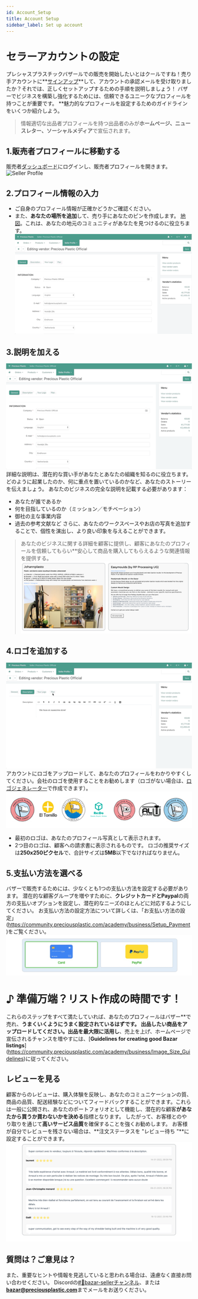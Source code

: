 ```yaml
--- 
id: Account_Setup 
title: Account Setup 
sidebar_label: Set up account 
--- 
```

<style> 
:root { 
  --highlight: #f7b77b; 
  --hover: #f7b77b; 
} 
</style> 
# セラーアカウントの設定 
プレシャスプラスチックバザールでの販売を開始したいとはクールですね！売り手アカウントに**[サインアップ](https://bazar.preciousplastic.com/index.php?dispatch=companies.apply_for_vendor)**して、アカウントの承認メールを受け取りましたか？それでは、正しくセットアップするための手順を説明しましょう！ 
バザーでビジネスを構築し強化するためには、信頼できるユニークなプロフィールを持つことが重要です。 
**魅力的なプロフィールを設定するためのガイドラインをいくつか紹介しよう。 
> 情報適切な出品者プロフィールを持つ出品者のみが**ホームページ、ニュースレター、ソーシャルメディア**で宣伝されます。 
## 1.販売者プロフィールに移動する 
販売者[ダッシュボード](https://bazar.preciousplastic.com/vendor.php?dispatch=auth.login_form&return_url=vendor.php)にログインし、販売者プロフィールを開きます。 
![Seller Profile](../assets/gif/seller_profile.gif) 
## 2.プロフィール情報の入力 
- ご自身のプロフィール情報が正確かどうかご確認ください。 
- また、**あなたの場所を追加**して、売り手にあなたのピンを作成します。 
[地図](https://bazar.preciousplastic.com/index.php?dispatch=companies.catalog)。これは、あなたの地元のコミュニティがあなたを見つけるのに役立ちます。 
![Check Profile](../assets/gif/seller_map.gif) 
## 3.説明を加える 
![Add Description](../assets/gif/Description.gif) 
詳細な説明は、潜在的な買い手があなたとあなたの組織を知るのに役立ちます。どのように起業したのか、何に重点を置いているのかなど、あなたのストーリーを伝えましょう。 
あなたのビジネスの完全な説明を記載する必要があります： 
* あなたが誰であるか 
* 何を目指しているのか（ミッション／モチベーション） 
* 御社の主な事業内容 
* 過去の参考文献など 
さらに、あなたのワークスペースやお店の写真を追加することで、個性を演出し、より良い印象を与えることができます。 
> あなたのビジネスに関する詳細を顧客に提供し、顧客にあなたのプロフィールを信頼してもらい**安心して商品を購入してもらえるような関連情報を提供する。 
![Profile Logo](../assets/Business/bazar-profileguide-5.png) 
## 4.ロゴを追加する 
![Add Logo](../assets/gif/add_logo.gif) 
アカウントにロゴをアップロードして、あなたのプロフィールをわかりやすくしてください。会社のロゴを使用することをお勧めします（ロゴがない場合は、[ロゴジェネレーター](https://community.preciousplastic.com/academy/universe/yourlogo)で作成できます）。 
![Profile Logo](../assets/Business/bazar-profileguide-1.png) 
- 最初のロゴは、あなたのプロフィール写真として表示されます。 
- 2つ目のロゴは、顧客への請求書に表示されるものです。 
ロゴの推奨サイズは**250x250ピクセル**で、合計サイズは**5MB**以下でなければなりません。 
## 5.支払い方法を選べる 
バザーで販売するためには、少なくとも1つの支払い方法を設定する必要があります。 
潜在的な顧客グループを増やすために、**クレジットカードとPaypal**の両方の支払いオプションを設定し、潜在的なニーズのほとんどに対応するようにしてください。 
お支払い方法の設定方法について詳しくは、「お支払い方法の設定」(https://community.preciousplastic.com/academy/business/Setup_Payment)をご覧ください。 
![Profile Logo](../assets/Business/bazar-profileguide-3.png) 
# ♪ 準備万端？リスト作成の時間です！ 
これらのステップをすべて満たしていれば、あなたのプロフィールはバザー**で売れ、**うまくいくようにうまく設定されているはずです。 
出品したい商品をアップロードしてください。出品を最大限に活用し**、売上を上げ、ホームページで宣伝されるチャンスを増やすには、[**Guidelines for creating good Bazar listings**] (https://community.preciousplastic.com/academy/business/Image_Size_Guidelines)に従ってください。 
## レビューを見る 
顧客からのレビューは、購入体験を反映し、あなたのコミュニケーションの質、商品の品質、配送経験などについてフィードバックすることができます。これらは一般に公開され、あなたのポートフォリオとして機能し、潜在的な顧客**があなたから買うか買わないかを決める**指標となります。 
したがって、お客様とのやり取りを通じて**高いサービス品質**を確保することを強くお勧めします。 
お客様が自分でレビューを残さない場合は、**注文ステータスを "レビュー待ち "**に設定することができます。   
![Profile Logo](../assets/Business/bazar-profileguide-4.png) 
## 質問は？ご意見は？ 
また、重要なヒントや情報を見逃していると思われる場合は、遠慮なく直接お問い合わせください。 
Discordの[#🙌bazar-sellerチャンネル](https://discord.gg/2E93VxB3CD)、または**bazar@preciousplastic.com**までメールをお送りください。 
